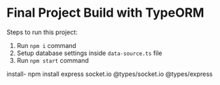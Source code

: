 # Final Project Build with TypeORM

Steps to run this project:

1. Run `npm i` command
2. Setup database settings inside `data-source.ts` file
3. Run `npm start` command

install- npm install express socket.io @types/socket.io @types/express

